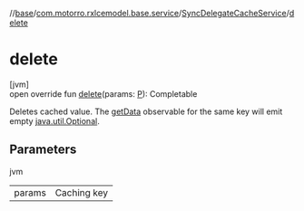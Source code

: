 //[base](../../../index.md)/[com.motorro.rxlcemodel.base.service](../index.md)/[SyncDelegateCacheService](index.md)/[delete](delete.md)

# delete

[jvm]\
open override fun [delete](delete.md)(params: [P](index.md)): Completable

Deletes cached value. The [getData](get-data.md) observable for the same key will emit empty [java.util.Optional](https://docs.oracle.com/javase/8/docs/api/java/util/Optional.html).

## Parameters

jvm

| | |
|---|---|
| params | Caching key |
